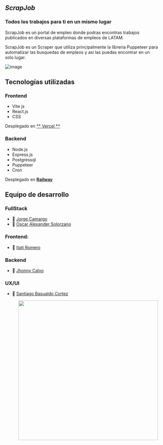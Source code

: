## *ScrapJob*
### Todos los trabajos para ti en un mismo lugar

ScrapJob es un portal de empleo donde podras encontras trabajos publicados en diversas plataformas de empleos de LATAM.

ScrapJob es un Scraper que utiliza principalmente la libreria Puppeteer para automatizar las busquedas de empleos y asi las puedas encontrar en un solo lugar.

![image](https://user-images.githubusercontent.com/59629654/206558192-19822e56-6d50-416a-a221-46f813e6082a.png)

## Tecnologías utilizadas

### Frontend

- Vite js
- React.js 
- CSS

Desplegado en [** Vercel **](https://scrap-job-front-deploy.vercel.app/)

### Backend

- Node.js
- Express.js
- Postgressql
- Puppeteer
- Cron 

Desplegado en [**Railway**](https://jobscrappernocountry-main-production.up.railway.app)

## Equipo de desarrollo

### FullStack
- :strawberry: [Jorge Camargo](https://github.com/KuraiRantan)
- :strawberry: [Oscar Alexander Solorzano](https://github.com/OscarSolorzano)

### Frontend:
- :cherries: [Itati Romero](https://github.com/itati3911)

### Backend
- :grapes: [Jhonny Calvo](https://github.com/Bluejhonny)

### UX/UI
- :apple: [Santiago Basualdo Cortez](https://www.behance.net/santiagouxui)

<img src="https://user-images.githubusercontent.com/59629654/206560605-7247ada0-31e0-4bbc-bf86-80f340c49782.png" width="460" align="right" />

